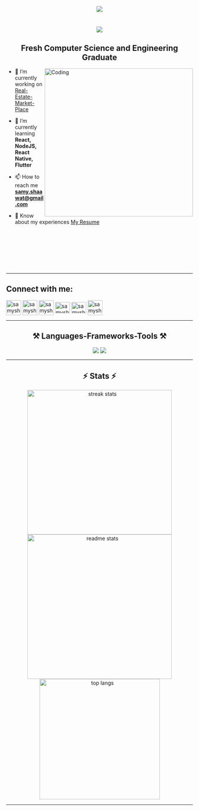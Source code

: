 <div align="center">
  <img src="https://visitor-badge.laobi.icu/badge?page_id=SamyShaawat.visitor-badge&left_text=Profile%20Views%20" />
  <h1>
    <img src="https://readme-typing-svg.herokuapp.com/?font=Righteous&size=35&center=true&vCenter=true&width=500&height=70&duration=4000&lines=Hi+There!+👋;+I'm+Samy+Mostafa!;" />
  </h1>
  <h2>Fresh Computer Science and Engineering Graduate</h2>
</div>
<img align="right" alt="Coding"  width="400" src="https://cdn.dribbble.com/users/1162077/screenshots/3848914/programmer.gif"/>



<div align="left">
  
- 🔭 I’m currently working on [Real-Estate-Market-Place](https://github.com/SamyShaawat/Real-Estate-Market-Place)

- 🌱 I’m currently learning **React, NodeJS, React Native, Flutter**

- 📫 How to reach me **samy.shaawat@gmail.com**

- 📄 Know about my experiences [My Resume](https://drive.google.com/file/d/1pVBLuf_tE2Rfh2Od3FNUqgw75Vg8Lcqk/view?usp=sharing)

<br/> <br/> <br/> <br/> <br/>  <br/>
<hr />
 <div align="left"> 
<h2>Connect with me:</h2>
<a href="mailto:samy.shaawat@gmail.com" target="_blank" title="Email"><img align="center" src="https://upload.wikimedia.org/wikipedia/commons/7/7e/Gmail_icon_%282020%29.svg" alt="samyshaawat" height="40" width="40" /></a>
<a href="https://github.com/SamyShaawat" target="_blank" title="GitHub"><img align="center" src="https://skillicons.dev/icons?i=github" alt="samyshaawat" height="40" width="40" /></a>
<a href="https://www.linkedin.com/in/samyshaawat/" target="_blank" title="LinkedIn"><img align="center" src="https://upload.wikimedia.org/wikipedia/commons/thumb/f/f8/LinkedIn_icon_circle.svg/108px-LinkedIn_icon_circle.svg.png" alt="samyshaawat" height="40" width="40" /></a>
<a href="https://www.instagram.com/samy_m0stafa/" target="_blank" title="Instagram"><img align="center" src="https://raw.githubusercontent.com/rahuldkjain/github-profile-readme-generator/master/src/images/icons/Social/instagram.svg" alt="samyshaawat" height="30" width="40" /></a>
<a href="https://www.facebook.com/SamyM0stafa" target="_blank" title="Facebook"><img align="center" src="https://github.com/rahuldkjain/github-profile-readme-generator/blob/master/src/images/icons/Social/facebook.svg" alt="samyshaawat" height="30" width="40" /></a>
<a href="https://twitter.com/SamyShaawat" target="_blank" title="Twitter"><img align="center" src="https://upload.wikimedia.org/wikipedia/commons/thumb/5/5a/X_icon_2.svg/2048px-X_icon_2.svg.png" alt="samyshaawat" height="40" width="40" /></a>

</div>
</div>
<hr/>


<h2 align="center">⚒️ Languages-Frameworks-Tools ⚒️</h2>
<div align="center">
    <img src="https://skillicons.dev/icons?i=py,c,cpp,dart,express,nodejs,github,git,html,css,js,bootstrap,tailwind" />
    <img src="https://skillicons.dev/icons?i=mysql,mongodb,sqlite,firebase,postman,vscode,pytorch,tensorflow,flutter,react,linux,latex" />
</div>

<hr/>

<h2 align="center">⚡ Stats ⚡</h2>
<div align="center">
  <img width="390" src="https://streak-stats.demolab.com/?user=SamyShaawat&count_private=true&theme=react&border_radius=10" alt="streak stats"/>
  <img width="390" src="https://github-readme-stats.vercel.app/api?username=SamyShaawat&count_private=true&show_icons=true&theme=react&border_radius=10" alt="readme stats" />
  <img width="325" src="https://github-readme-stats.vercel.app/api/top-langs/?username=SamyShaawat&hide=HTML&langs_count=8&layout=compact&theme=react&border_radius=10&size_weight=0.5&count_weight=0.5&exclude_repo=github-readme-stats" alt="top langs" />
</div><hr/>
